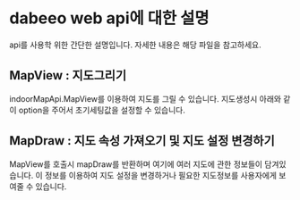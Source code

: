 # dabeeo web api에 대한 설명
api를 사용학 위한 간단한 설명입니다. 자세한 내용은 해당 파일을 참고하세요. 

## MapView : 지도그리기
indoorMapApi.MapView를 이용하여 지도를 그릴 수 있습니다. 
지도생성시 아래와 같이 option을 주어서 초기세팅값을 설정할 수 있습니다. 


## MapDraw : 지도 속성 가져오기 및 지도 설정 변경하기
MapView를 호출시 mapDraw를 반환하며 여기에 여러 지도에 관한 정보들이 담겨있습니다. 이 정보를 이용하여 지도 설정을 변경하거나 필요한 지도정보를 사용자에게 보여줄 수 있습니다.    

